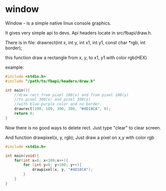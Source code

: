 # window
Window - is a simple native linux console graphics.



It gives very simple api to devs. 
Api headers locate in src/fbapi/draw.h.

There is in file:
drawrect(int x, int y, int x1, int y1, const char *rgb, int border);

this function draw a rectangle from x, y, to x1, y1 with color rgb(HEX)

example:
```c
#include <stdio.h>
#include "/path/to/fbapi/headers/draw.h"

int main(){
    //draw rect from pixel 100(x) and from pixel 100(y)
    //to pixel 300(x) and pixel 300(y)
    //with blue-purple color and no border.
    drawrect(100, 100, 300, 300, "#4D18CA", 0);
    return 0;
}
```

Now there is no good ways to delete rect. Just type "clear"
to clear screen.

And function drawpixel(x, y, rgb);
Just draw a pixel on x,y with color rgb
```c
#include <stdio.h>

int main(void){
    for(int x=0; x<100;x++){
        for (int y=0; y<100; y++){
            drawpixel(x, y, "#4D18CA");
        }
    }
}
```
